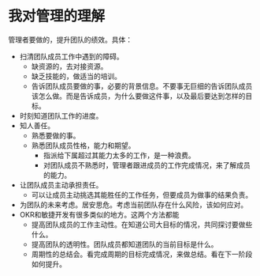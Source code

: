 # 我对管理的理解
管理者要做的，提升团队的绩效。具体：
* 扫清团队成员工作中遇到的障碍。
  * 缺资源的，去对接资源。
  * 缺乏技能的，做适当的培训。
  * 告诉团队成员要做的事，必要的背景信息。不要事无巨细的告诉团队成员该怎么做。而是告诉成员，为什么要做这件事，以及最后要达到怎样的目标。
* 时刻知道团队工作的进度。
* 知人善任。
  * 熟悉要做的事。
  * 熟悉团队成员性格，能力和期望。
    * 指派给下属超过其能力太多的工作，是一种浪费。
    * 对团队成员不熟悉时，管理者跟进成员的工作完成情况，来了解成员的能力。
* 让团队成员主动承担责任。
  * 可以让成员主动挑选其能胜任的工作任务，但要成员为做事的结果负责。
* 为团队的未来考虑。居安思危。考虑当前团队存在什么风险，该如何应对。
* OKR和敏捷开发有很多类似的地方。这两个方法都能
  * 提高团队成员的工作主动性。在知道公司大目标的情况，共同探讨要做些什么。
  * 提高团队的透明性。团队成员都知道团队的当前目标是什么。
  * 周期性的总结会。看完成周期的目标完成情况，来做总结。看在下一阶段如何提升。